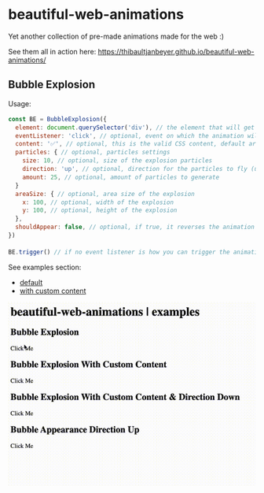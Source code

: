 # beautiful-web-animations

Yet another collection of pre-made animations made for the web :)

See them all in action here: https://thibaultjanbeyer.github.io/beautiful-web-animations/

## Bubble Explosion

Usage:

```JavaScript
const BE = BubbleExplosion({ 
  element: document.querySelector('div'), // the element that will get animated
  eventListener: 'click', // optional, event on which the animation will start, default is 'click'
  content: '✅', // optional, this is the valid CSS content, default are bubbles (more info: https://developer.mozilla.org/en-US/docs/Web/CSS/content)
  particles: { // optional, particles settings
    size: 10, // optional, size of the explosion particles
    direction: 'up', // optional, direction for the particles to fly (up|down)
    amount: 25, // optional, amount of particles to generate
  }
  areaSize: { // optional, area size of the explosion
    x: 100, // optional, width of the explosion
    y: 100, // optional, height of the explosion
  },
  shouldAppear: false, // optional, if true, it reverses the animation (appears instead of disappearing)
})

BE.trigger() // if no event listener is how you can trigger the animation programmatically
```

See examples section:
- [default](https://thibaultjanbeyer.github.io/beautiful-web-animations/#be)
- [with custom content](https://thibaultjanbeyer.github.io/beautiful-web-animations/#bec)

![Bubble Explosion](./bubble-explosions.gif)
